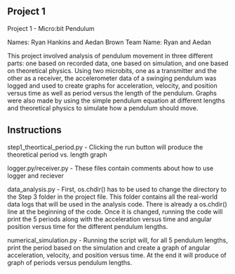 ## Project 1
Project 1 - Micro:bit Pendulum

Names: Ryan Hankins and Aedan Brown
Team Name: Ryan and Aedan

This project involved analysis of pendulum movement in three different parts: one based on recorded data, one based on simulation, 
and one based on theoretical physics. Using two microbits, one as a transmitter and the other as a receiver, the accelerometer data of a 
swinging pendulum was logged and used to create graphs for acceleration, velocity, and position versus time as well as period versus the 
length of the pendulum. Graphs were also made by using the simple pendulum equation at different lengths and theoretical physics to simulate 
how a pendulum should move.

## Instructions

step1_theortical_period.py - Clicking the run button will produce the theoretical period vs. length graph

logger.py/receiver.py - These files contain comments about how to use logger and reciever

data_analysis.py - First, os.chdir() has to be used to change the directory to the Step 3 folder in the project file. This folder contains all 
the real-world data logs that will be used in the analysis code. There is already a os.chdir() line at the beginning of the code. Once it 
is changed, running the code will print the 5 periods along with the acceleration versus time and angular position versus time for the different 
pendulum lengths.

numerical_simulation.py - Running the script will, for all 5 pendulum lengths, print the period based on the simulation and create a graph of 
angular acceleration, velocity, and position versus time. At the end it will produce of graph of periods versus pendulum lengths.
